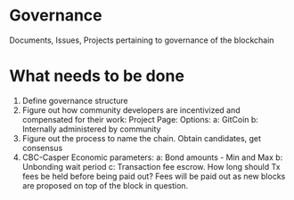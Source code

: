 # Governance
Documents, Issues, Projects pertaining to governance of the blockchain

# What needs to be done

1. Define governance structure
2. Figure out how community developers are incentivized and compensated for their work: Project Page:
  Options:
   a: GitCoin
   b: Internally administered by community
3. Figure out the process to name the chain.  Obtain candidates, get consensus
4. CBC-Casper Economic parameters:
  a: Bond amounts - Min and Max
  b: Unbonding wait period
  c: Transaction fee escrow.  How long should Tx fees be held before being paid out?  Fees will be paid out as new blocks are proposed on top of the block in question.
